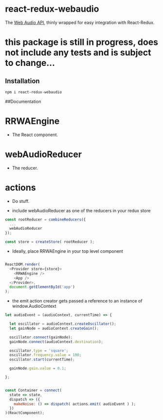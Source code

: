 # react-redux-webaudio

The [Web Audio API](https://developer.mozilla.org/en-US/docs/Web/API/Web_Audio_API), thinly wrapped for easy integration with React-Redux.

# this package is still in progress, does not include any tests and is subject to change...

## Installation
```bash
npm i react-redux-webaudio
```

##Documentation

# RRWAEngine
* The React component.

# webAudioReducer
* The reducer.

# actions
* Do stuff.

* include webAudioReducer as one of the reducers in your redux store
```javascript
const rootReducer = combineReducers({
  ...
  webAudioReducer
});

const store = createStore( rootReducer );
```

* Ideally, place RRWAEngine in your top level component
```javascript

ReactDOM.render(
  <Provider store={store}>
    <RRWAEngine />
    <App />
  </Provider>,
  document.getElementById('app')
);
```

* the emit action creator gets passed a reference to an instance of window.AudioContext
```javascript
let audioEvent = (audioContext, currentTime) => {

  let oscillator = audioContext.createOscillator();
  let gainNode = audioContext.createGain();

  oscillator.connect(gainNode);
  gainNode.connect(audioContext.destination);

  oscillator.type = 'square';
  oscillator.frequency.value = 100;
  oscillator.start(currentTime);

  gainNode.gain.value = 0.1;

};


const Container = connect(
  state => state,
  dispatch => ({
    makeNoise: () => dispatch( actions.emit( audioEvent ) );
  })
)(ReactComponent);
```
